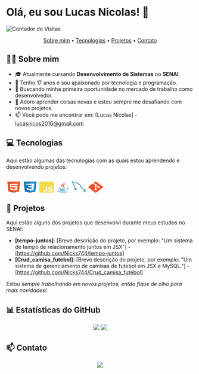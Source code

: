 # Olá, eu sou Lucas Nicolas! 👋

![Contador de Visitas](https://visit-counter.arturssmirnovs.com/badge.svg?id=Nicks744.Nicks744_profile_views&label=Visitantes&color=0077B5&style=flat-square)

<p align="center">
  <a href="#-sobre-mim">Sobre mim</a> •
  <a href="#-tecnologias">Tecnologias</a> •
  <a href="#-projetos">Projetos</a> •
  <a href="#-contato">Contato</a>
</p>

## 👨‍💻 Sobre mim

- 🎓 Atualmente cursando **Desenvolvimento de Sistemas** no **SENAI**.
- 🌱 Tenho 17 anos e sou apaixonado por tecnologia e programação.
- 🚀 Buscando minha primeira oportunidade no mercado de trabalho como desenvolvedor.
- 💬 Adoro aprender coisas novas e estou sempre me desafiando com novos projetos.
- 📫 Você pode me encontrar em: [Lucas Nicolas] - [lucasnicos2016@gmail.com](mailto:lucasnicos2016@gmail.com)

## 💻 Tecnologias

Aqui estão algumas das tecnologias com as quais estou aprendendo e desenvolvendo projetos:

<div style="display: inline_block"><br>
  <img align="center" alt="HTML5" height="30" width="40" src="https://raw.githubusercontent.com/devicons/devicon/master/icons/html5/html5-original.svg">
  <img align="center" alt="CSS3" height="30" width="40" src="https://raw.githubusercontent.com/devicons/devicon/master/icons/css3/css3-original.svg">
  <img align="center" alt="JavaScript" height="30" width="40" src="https://raw.githubusercontent.com/devicons/devicon/master/icons/javascript/javascript-plain.svg">
  <img align="center" alt="Java" height="30" width="40" src="https://raw.githubusercontent.com/devicons/devicon/master/icons/java/java-original.svg">
  <img align="center" alt="MySQL" height="30" width="40" src="https://raw.githubusercontent.com/devicons/devicon/master/icons/mysql/mysql-original.svg">
  <img align="center" alt="Git" height="30" width="40" src="https://raw.githubusercontent.com/devicons/devicon/master/icons/git/git-original.svg">
</div>

## 🚀 Projetos

Aqui estão alguns dos projetos que desenvolvi durante meus estudos no SENAI:

- **[tempo-juntos]**: [Breve descrição do projeto, por exemplo: "Um sistema de tempo de relacionamento juntos em JSX"] - [https://github.com/Nicks744/tempo-juntos]
- **[Crud_camisa_futebol]**: [Breve descrição do projeto, por exemplo: "Um sistema de gerenciamento de camisas de futebol em JSX e MySQL."] - [https://github.com/Nicks744/Crud_camisa_futebol]


*Estou sempre trabalhando em novos projetos, então fique de olho para mais novidades!*

## 📊 Estatísticas do GitHub

<p align="center">
  <img height="180em" src="https://github-readme-stats.vercel.app/api?username=Nicks744&show_icons=true&theme=dracula&include_all_commits=true&count_private=true"/>
  <img height="180em" src="https://github-readme-stats.vercel.app/api/top-langs/?username=Nicks744&layout=compact&langs_count=7&theme=dracula"/>
</p>

## 📫 Contato

<p align="center">
  <a href="mailto:lucasnicos2016@gmail.com"><img src="https://img.shields.io/badge/Gmail-D14836?style=for-the-badge&logo=gmail&logoColor=white" target="_blank"></a>
</p>
